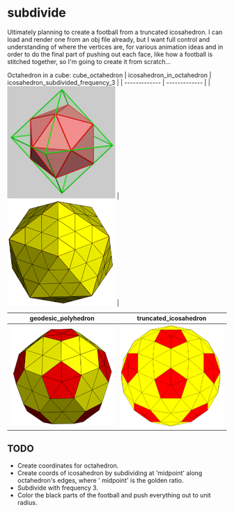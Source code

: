 # subdivide

Ultimately planning to create a football from a truncated icosahedron. I can load and render one
from an obj file already, but I want full control and understanding of where the vertices are, for
various animation ideas and in order to do the final part of pushing out each face, like how a
football is stitched together, so I'm going to create it from scratch...

Octahedron in a cube:
cube_octahedron | icosahedron_in_octahedron | icosahedron_subdivided_frequency_3 | | ------------- |
------------- |
| <img src="https://github.com/paulsump/subdivide/blob/e4fc24163952fd9b314cb9e8e5e604c7b5b1a716/images/icosahedron_in_octahedron.png" width="248">
| <img src="https://github.com/paulsump/subdivide/blob/e4fc24163952fd9b314cb9e8e5e604c7b5b1a716/images/icosahedron_subdivided_frequency_3.png" width="248">
|

| geodesic_polyhedron | truncated_icosahedron |
| ------------- | ------------- |
| <img src="https://github.com/paulsump/subdivide/blob/e4fc24163952fd9b314cb9e8e5e604c7b5b1a716/images/truncated_icosahedron.png" width="248">  | <img src="https://github.com/paulsump/subdivide/blob/e4fc24163952fd9b314cb9e8e5e604c7b5b1a716/images/geodesic_polyhedron.png" width="248"> | 

## TODO

- Create coordinates for octahedron.
- Create coords of icosahedron by subdividing at 'midpoint' along octahedron's edges, where '
  midpoint' is the golden ratio.
- Subdivide with frequency 3.
- Color the black parts of the football and push everything out to unit radius.
